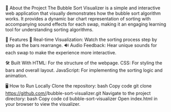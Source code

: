📖 About the Project
The Bubble Sort Visualizer is a simple and interactive web application that visually demonstrates how the bubble sort algorithm works. It provides a dynamic bar chart representation of sorting with accompanying sound effects for 
each swap, making it an engaging learning tool for understanding sorting algorithms.



🚀 Features
🎨 Real-time Visualization: Watch the sorting process step by step as the bars rearrange.
🔊 Audio Feedback: Hear unique sounds for each swap to make the experience more interactive.


🛠️ Built With
HTML: For the structure of the webpage.
CSS: For styling the bars and overall layout.
JavaScript: For implementing the sorting logic and animation.

🖥️ How to Run Locally
Clone the repository:
bash
Copy code
git clone https://github.com/<your-username>/bubble-sort-visualizer.git
Navigate to the project directory:
bash
Copy code
cd bubble-sort-visualizer
Open index.html in your browser to view the visualizer.
